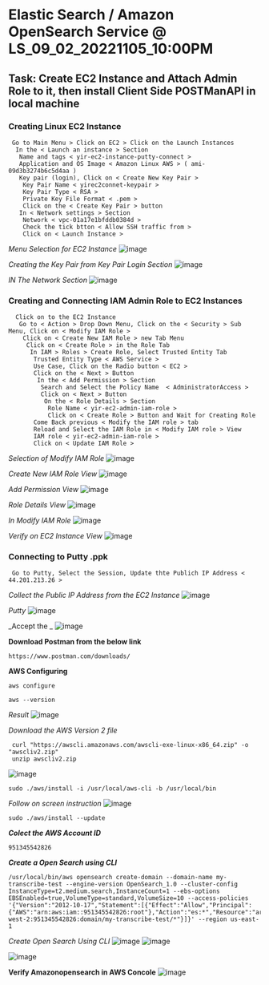 # Elastic Search / Amazon OpenSearch Service @ LS_09_02_20221105_10:00PM
## Task: Create EC2 Instance and Attach Admin Role to it, then install Client Side POSTManAPI in local machine ##

### Creating Linux EC2 Instance ###
```
 Go to Main Menu > Click on EC2 > Click on the Launch Instances
  In the < Launch an instance > Section
   Name and tags < yir-ec2-instance-putty-connect >
   Application and OS Image < Amazon Linux AWS > ( ami-09d3b3274b6c5d4aa )
   Key pair (login), Click on < Create New Key Pair >
    Key Pair Name < yirec2connet-keypair > 
    Key Pair Type < RSA >
    Private Key File Format < .pem >
    Click on the < Create Key Pair > button
   In < Network settings > Section
    Network < vpc-01a17e1bfddb0384d >
    Check the tick btton < Allow SSH traffic from >
    Click on < Launch Instance >
```
_Menu Selection for EC2 Instance_
![image](https://user-images.githubusercontent.com/111234771/201269519-1798b6c3-3088-4bbf-b2e5-99de7751fbba.png)

_Creating the Key Pair from Key Pair Login Section_
![image](https://user-images.githubusercontent.com/111234771/201270275-3fde04d8-bd78-4821-ba9c-d9d27ab1137e.png)

_IN The Network Section_
![image](https://user-images.githubusercontent.com/111234771/201272469-3fe59711-10de-45f5-b6d0-0080b0c8f693.png)

### Creating and Connecting IAM Admin Role to EC2 Instances ###
```
  Click on to the EC2 Instance
   Go to < Action > Drop Down Menu, Click on the < Security > Sub Menu, Click on < Modify IAM Role >
    Click on < Create New IAM Role > new Tab Menu
     Click on < Create Role > in the Role Tab
      In IAM > Roles > Create Role, Select Trusted Entity Tab
       Trusted Entity Type < AWS Service >
       Use Case, Click on the Radio button < EC2 >
       Click on the < Next > Button 
        In the < Add Permission > Section
         Search and Select the Policy Name  < AdministratorAccess >
         Click on < Next > Button 
          On the < Role Details > Section
           Role Name < yir-ec2-admin-iam-role >
           Click on < Create Role > Button and Wait for Creating Role
       Come Back previous < Modify the IAM role > tab
       Reload and Select the IAM Role in < Modify IAM role > View
       IAM role < yir-ec2-admin-iam-role >
       Click on < Update IAM Role > 
```
_Selection of Modify IAM Role_
![image](https://user-images.githubusercontent.com/111234771/201274196-a6f71c54-09cd-40b6-b7bd-117781618885.png)

_Create New IAM Role View_
![image](https://user-images.githubusercontent.com/111234771/201274474-e3c32595-94d1-4a8d-9177-30c439832e12.png)

_Add Permission View_
![image](https://user-images.githubusercontent.com/111234771/201275176-c792890d-1c85-4c61-ba2b-1b1c97e57979.png)

_Role Details View_
![image](https://user-images.githubusercontent.com/111234771/201275484-4fab0068-65b3-4646-b75e-b0289b6d7eb3.png)

_In Modify IAM Role_
![image](https://user-images.githubusercontent.com/111234771/201276095-5543c673-f4eb-4b8b-824a-660fda6a9fa8.png)

_Verify on EC2 Instance View_
![image](https://user-images.githubusercontent.com/111234771/201276184-6a46066d-9517-4229-9e4c-fbed562b8f5e.png)

### Connecting to Putty .ppk ###
```
 Go to Putty, Select the Session, Update thte Publich IP Address < 44.201.213.26 > 
```
_Collect the Public IP Address from the EC2 Instance_
![image](https://user-images.githubusercontent.com/111234771/201277193-8be68d3f-dca2-4bde-84eb-aa33f2fe156e.png)

_Putty_
![image](https://user-images.githubusercontent.com/111234771/201277028-d6a439ac-6d0a-4fae-b2c5-765d5c673ead.png)

_Accept the _
![image](https://user-images.githubusercontent.com/111234771/201277486-758fb45d-be85-4481-ad13-0b26421d1f16.png)

__Download Postman from the below link__
```
https://www.postman.com/downloads/
```

__AWS Configuring__
```
aws configure
```

```
aws --version
```
_Result_
![image](https://user-images.githubusercontent.com/111234771/201251801-2f46a427-f3a5-4027-b65a-b9b28fa27e50.png)

_Download the AWS Version 2 file_
```
 curl "https://awscli.amazonaws.com/awscli-exe-linux-x86_64.zip" -o "awscliv2.zip"
 unzip awscliv2.zip
```
![image](https://user-images.githubusercontent.com/111234771/201251853-3b9e3949-ae99-4780-8887-3614e025806f.png)

```
sudo ./aws/install -i /usr/local/aws-cli -b /usr/local/bin
```
_Follow on screen instruction_
![image](https://user-images.githubusercontent.com/111234771/201252201-d1138f6f-eacb-4ae0-a8ad-dbd4a54f6393.png)

```
sudo ./aws/install --update
```
***Colect the AWS Account ID***
```
951345542826
```

***Create a Open Search using CLI***
```
/usr/local/bin/aws opensearch create-domain --domain-name my-transcribe-test --engine-version OpenSearch_1.0 --cluster-config  InstanceType=t2.medium.search,InstanceCount=1 --ebs-options EBSEnabled=true,VolumeType=standard,VolumeSize=10 --access-policies '{"Version":"2012-10-17","Statement":[{"Effect":"Allow","Principal":{"AWS":"arn:aws:iam::951345542826:root"},"Action":"es:*","Resource":"arn:aws:es:us-west-2:951345542826:domain/my-transcribe-test/*"}]}' --region us-east-1
```

_Create Open Search Using CLI_
![image](https://user-images.githubusercontent.com/111234771/201401829-440c5fa8-e231-4238-b62d-a2807f0bdbd2.png)
![image](https://user-images.githubusercontent.com/111234771/201401987-c54185eb-174e-4217-adb4-f15908ca5d80.png)

![image](https://user-images.githubusercontent.com/111234771/201401930-8d957faa-e677-476d-8c3d-3ab4fef93cba.png)



__Verify Amazonopensearch in AWS Concole__
![image](https://user-images.githubusercontent.com/111234771/201402613-81fb85cf-f54a-4b43-9716-f81889b45fdb.png)

